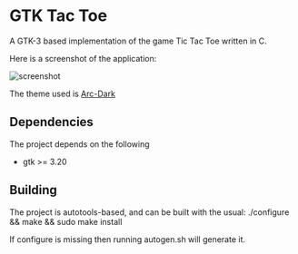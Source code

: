 # GTK Tac Toe
A GTK-3 based implementation of the game Tic Tac Toe written in C.

Here is a screenshot of the application:

![screenshot](http://i.imgur.com/OC127Za.png "Screenshot")

The theme used is [Arc-Dark](https://github.com/horst3180/Arc-theme)

## Dependencies
The project depends on the following
* gtk >= 3.20

## Building
The project is autotools-based, and can be built with the usual:
./configure && make && sudo make install

If configure is missing then running autogen.sh will generate it.

